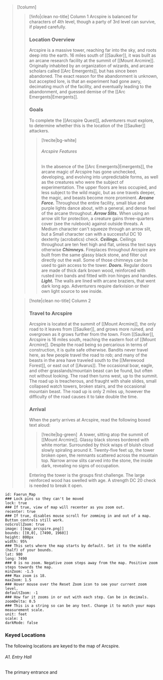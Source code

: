 > [!column] ‎ 
>> [!info|clean no-title] Column 1
>> Arcspire is balanced for characters of 4th level, though a party of 3rd level can survive, if played carefully.
>> ### Location Overview
>> Arcspire is a massive tower, reaching far into the sky, and roots deep into the earth. 16 miles south of [[Saulker]], it was built as an arcane research facility at the summit of [[Mount Arcmire]]. Originally inhabited by an organization of wizards, and arcane scholars called [[Arc Emergents]], but has since been abandoned. The exact reason for the abandonment is unknown, but accepted lore, is that an experiment had gone awry, decimating much of the facility, and eventually leading to the abandonment, and guessed demise of the [[Arc Emergents|Emergents]].
>> ### Goals
>> To complete the [[Arcspire Quest]], adventurers must explore, to determine whether this is the location of the [[Saulker]] attackers.
>> > [!recite|bg-white] ‎ 
>> > ###### Arcspire Features
>> > In the absence of the [[Arc Emergents|Emergents]], the arcane magic of Arcspire has gone unchecked, developing, and evolving into unpredictable forms, as well as the creatures who were the subject of experimentation. The upper floors are less occupied, and less subject to the wild magic, but as one travels deeper, the magic, and beasts become more prominent.
>> > ***Arcane Force.*** Throughout the entire facility, small blue and purple lights dance about, with a general, and dense feel of the arcane throughout.
>> > ***Arrow Slits.*** When using an arrow slit for protection, a creature gains three-quarters cover (see the rulebook) against outside threats. A Medium character can't squeeze through an arrow slit, but a Small character can with a successful DC 10 dexterity (acrobatics) check. 
>> > ***Ceilings.*** Ceilings throughout are ten feet high and flat, unless the text says otherwise
>> > ***Chimneys.*** Fireplaces throughout Arcspire are built from the same glassy black stone, and filter out directly out the wall. Some of those chimneys can be used to gain access to the tower.
>> > ***Doors.*** Regular doors are made of thick dark brown wood, reinforced with rusted iron bands and fitted with iron hinges and handles.
>> > ***Light.*** The walls are lined with arcane braziers, that went dark long ago. Adventurers require darkvision or their own light source to see inside.
>
>> [!note|clean no-title] Column 2
>> ### Travel to Arcspire
>> Arcspire is located at the summit of [[Mount Arcmire]], the only road to it leaves from [[Saulker]], and grows more ruined, and overgrown as it grows further from the town. From [[Saulker]], Arcspire is 16 miles south, reaching the eastern foot of [[Mount Arcmire]]. Despite the road being so percarious in terms of construction, it is quite safe otherwise. Bandits never travel here, as few people travel the road to rob; and many of the beasts in the area have traveled south to the [[Merewood Forest]], or east out of [[Avarus]]. The occasional boar, eagle, and other grasslands/mountain beast can be found, but often not without looking.
>> The road then turns west, up to the summit. The road up is treacherous, and fraught with shale slides, small collapsed watch towers, broken stairs, and the occasional mountain beast. The road up is only 2 miles up, however the difficulty of the road causes it to take double the time.
>> ### Arrival
>> When the party arrives at Arcspire, read the following boxed text aloud:
>> > [!recite|bg-green] ‎ 
>> > A tower, sitting atop the summit of [[Mount Arcmire]]. Glassy black stones bordered with white mortar. Surrounded by thick wisps of bluish cloud slowly spiraling around it. Twenty-five feet up, the tower broken open, the remnants scattered across the mountain top. Narrow arrow slits carved into the stone, the inside dark, revealing no signs of occupation.  
>>
>> Entering the tower is the groups first challenge. The large reinforced wood has swelled with age. A strength DC 20 check is needed to break it open.
```leaflet  
id: Faerun_Map  
### Lock pins so they can't be moved  
lock: true  
### If true, view of map will recenter as you zoom out.  
recenter: true  
### If true, disables mouse scroll for zomming in and out of a map. Button controls still work.  
noScrollZoom: true  
image: [[map_arcspire.png]]
bounds: [[0,0], [7490, 1960]]  
height: 800px  
width: 95%  
### This sets where the map starts by default. Set it to the middle (half) of your bounds.  
lat: 980 
long: 7490
### 0 is no zoom. Negative zoom steps away from the map. Positive zoom steps towards the map.  
minZoom: -1.5  
### Max zoom is 18.  
maxZoom: 1.5  
### Hover mouse over the Reset Zoom icon to see your current zoom level.  
defaultZoom: -1  
### How far it zooms in or out with each step. Can be in decimals.  
zoomDelta: 0.5  
### This is a string so can be any text. Change it to match your maps measurement scale.  
unit: feet  
scale: 1  
darkMode: false  
```
### Keyed Locations
The following locations are keyed to the map of Arcspire.

###### A1. Entry Hall
The primary entrance and 